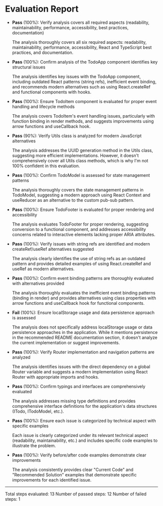 # Evaluation Report

- **Pass** (100%): Verify analysis covers all required aspects (readability, maintainability, performance, accessibility, best practices, documentation)
  
  The analysis thoroughly covers all six required aspects: readability, maintainability, performance, accessibility, React and TypeScript best practices, and documentation.

- **Pass** (100%): Confirm analysis of the TodoApp component identifies key structural issues
  
  The analysis identifies key issues with the TodoApp component, including outdated React patterns (string refs), inefficient event binding, and recommends modern alternatives such as using React.createRef and functional components with hooks.

- **Pass** (100%): Ensure TodoItem component is evaluated for proper event handling and lifecycle methods
  
  The analysis covers TodoItem's event handling issues, particularly with function binding in render methods, and suggests improvements using arrow functions and useCallback hook.

- **Pass** (90%): Verify Utils class is analyzed for modern JavaScript alternatives
  
  The analysis addresses the UUID generation method in the Utils class, suggesting more efficient implementations. However, it doesn't comprehensively cover all Utils class methods, which is why I'm not 100% confident in this evaluation.

- **Pass** (100%): Confirm TodoModel is assessed for state management patterns
  
  The analysis thoroughly covers the state management patterns in TodoModel, suggesting a modern approach using React Context and useReducer as an alternative to the custom pub-sub pattern.

- **Pass** (100%): Ensure TodoFooter is evaluated for proper rendering and accessibility
  
  The analysis evaluates TodoFooter for proper rendering, suggesting conversion to a functional component, and addresses accessibility concerns related to interactive elements lacking proper ARIA attributes.

- **Pass** (100%): Verify issues with string refs are identified and modern createRef/useRef alternatives suggested
  
  The analysis clearly identifies the use of string refs as an outdated pattern and provides detailed examples of using React.createRef and useRef as modern alternatives.

- **Pass** (100%): Confirm event binding patterns are thoroughly evaluated with alternatives provided
  
  The analysis thoroughly evaluates the inefficient event binding patterns (binding in render) and provides alternatives using class properties with arrow functions and useCallback hook for functional components.

- **Fail** (100%): Ensure localStorage usage and data persistence approach is assessed
  
  The analysis does not specifically address localStorage usage or data persistence approaches in the application. While it mentions persistence in the recommended README documentation section, it doesn't analyze the current implementation or suggest improvements.

- **Pass** (100%): Verify Router implementation and navigation patterns are analyzed
  
  The analysis identifies issues with the direct dependency on a global Router variable and suggests a modern implementation using React Router with appropriate imports and hooks.

- **Pass** (100%): Confirm typings and interfaces are comprehensively evaluated
  
  The analysis addresses missing type definitions and provides comprehensive interface definitions for the application's data structures (ITodo, ITodoModel, etc.).

- **Pass** (100%): Ensure each issue is categorized by technical aspect with specific examples
  
  Each issue is clearly categorized under its relevant technical aspect (readability, maintainability, etc.) and includes specific code examples to illustrate the problem.

- **Pass** (100%): Verify before/after code examples demonstrate clear improvements
  
  The analysis consistently provides clear "Current Code" and "Recommended Solution" examples that demonstrate specific improvements for each identified issue.

---

Total steps evaluated: 13
Number of passed steps: 12
Number of failed steps: 1